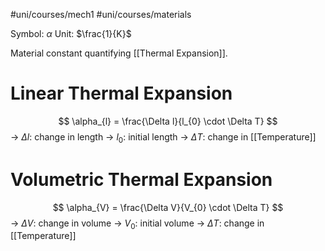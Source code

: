 #uni/courses/mech1 #uni/courses/materials 

Symbol: $\alpha$
Unit: $\frac{1}{K}$

Material constant quantifying [[Thermal Expansion]].

# Linear Thermal Expansion

$$
\alpha_{l} = \frac{\Delta l}{l_{0} \cdot \Delta T}
$$
-> $\Delta l$: change in length
-> $l_{0}$: initial length
-> $\Delta T$: change in [[Temperature]]

# Volumetric Thermal Expansion

$$
\alpha_{V} = \frac{\Delta V}{V_{0} \cdot \Delta T}
$$
-> $\Delta V$: change in volume
-> $V_{0}$: initial volume
-> $\Delta T$: change in [[Temperature]]
